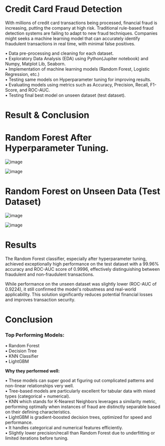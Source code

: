 # Credit Card Fraud Detection

<p> With millions of credit card transactions being processed, financial fraud is increasing, putting the company at high risk. Traditional rule-based fraud detection systems are failing to adapt to new fraud techniques. Companies might seeks a machine learning model that can accurately identify fraudulent transactions in real time, with minimal false positives.<p/>

•	Data pre-processing and cleaning for each dataset. <br>
•	Exploratory Data Analysis (EDA) using Python(Jupiter notebook) and Numpy, Matplot Lib, Seaborn.<br>
•	Implementation of machine learning models (Random Forest, Logistic Regression, etc.)<br>
•	Testing same models on Hyperparameter tuning for improving results.<br>
•	Evaluating models using metrics such as Accuracy, Precision, Recall, F1-Score, and ROC-AUC.<br>
•	Testing final best model on unseen dataset (test dataset).<br>

# Result & Conclusion 

# Random Forest After Hyperparameter Tuning.

![image](https://github.com/user-attachments/assets/1704ab91-aa8d-4327-9246-21101d3cd9ee)

![image](https://github.com/user-attachments/assets/d4ff5070-fcc2-49ca-a081-1b7791e7ab3c)

# Random Forest on Unseen Data (Test Dataset)

![image](https://github.com/user-attachments/assets/10df9155-9228-4265-9a3e-646231125fc6)

![image](https://github.com/user-attachments/assets/7872838c-a201-4500-9505-5d13abf12c85)

# Results

<p>The Random Forest classifier, especially after hyperparameter tuning, achieved exceptionally high performance on the test dataset with a 99.96% accuracy and ROC-AUC score of 0.9996, effectively distinguishing between fraudulent and non-fraudulent transactions.<p/> 

<p>While performance on the unseen dataset was slightly lower (ROC-AUC of 0.9224), it still confirmed the model's robustness and real-world applicability. This solution significantly reduces potential financial losses and improves transaction security.<p/>

# Conclusion

### Top Performing Models:
•	Random Forest <br>
•	Decision Tree <br>
•	KNN Classifier <br>
•	LightGBM <br>

**Why they performed well:** 

•	These models can super good at figuring out complicated patterns and non-linear relationships very well. <br>
•	Tree-based models are particularly excellent for tabular data with mixed types (categorical + numerical).<br>
•	KNN which stands for K-Nearest Neighbors leverages a similarity metric, performing optimally when instances of fraud are distinctly separable based on their defining characteristics. <br>
•	LightGBM is gradient-boosted decision trees, optimized for speed and performance. <br>
•	It handles categorical and numerical features efficiently.<br>
•	Slightly lower precision/recall than Random Forest due to underfitting or limited iterations before tuning. <br>


